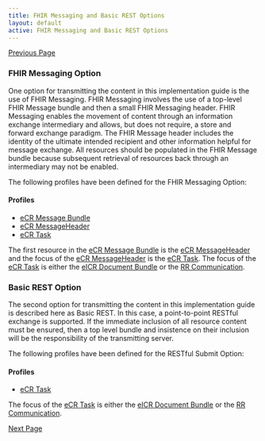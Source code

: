 ```yaml
---
title: FHIR Messaging and Basic REST Options
layout: default
active: FHIR Messaging and Basic REST Options
---
```


[Previous Page](Electronic_Reporting_and_Surveillance_Distribution_(eRSD)_Transaction_and_Profiles.html)

### FHIR Messaging Option

One option for transmitting the content in this implementation guide is the use of FHIR Messaging. FHIR Messaging involves the use of a top-level FHIR Message bundle and then a small FHIR Messaging header. FHIR Messaging enables the movement of content through an information exchange intermediary and allows, but does not require, a store and forward exchange paradigm. The FHIR Message header includes the identity of the ultimate intended recipient and other information helpful for message exchange. All resources should be populated in the FHIR Message bundle because subsequent retrieval of resources back through an intermediary may not be enabled.

The following profiles have been defined for the FHIR Messaging Option:

#### Profiles
<ul>
  <li><a href="StructureDefinition-ecr-message-bundle.html">eCR Message Bundle</a></li>
  <li><a href="StructureDefinition-ecr-messageheader.html">eCR MessageHeader</a></li>
  <li><a href="StructureDefinition-ecr-task.html">eCR Task</a></li>
</ul>

The first resource in the <a href="StructureDefinition-ecr-message-bundle.html">eCR Message Bundle</a> is the <a href="StructureDefinition-ecr-messagheader.html">eCR MessageHeader</a> and the focus of the <a href="StructureDefinition-ecr-messageheader.html">eCR MessageHeader</a> is the <a href="StructureDefinition-ecr-Task.html">eCR Task</a>. The focus of the <a href="StructureDefinition-ecr-Task.html">eCR Task</a> is either the <a href="StructureDefinition-eicr-document-bundle.html">eICR Document Bundle</a> or the <a href="StructureDefinition-rr-communication.html">RR Communication</a>.


### Basic REST Option

The second option for transmitting the content in this implementation guide is described here as Basic REST. In this case, a point-to-point RESTful exchange is supported. If the immediate inclusion of all resource content must be ensured, then a top level bundle and insistence on their inclusion will be the responsibility of the transmitting server.

The following profiles have been defined for the RESTful Submit Option:

#### Profiles
<ul>
  <li><a href="StructureDefinition-ecr-task.html">eCR Task</a></li>
</ul>

The focus of the <a href="StructureDefinition-ecr-Task.html">eCR Task</a> is either the <a href="StructureDefinition-eicr-document-bundle.html">eICR Document Bundle</a> or the <a href="StructureDefinition-rr-communication.html">RR Communication</a>.


[Next Page](Subscription.html)